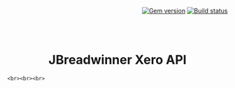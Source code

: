 <p align="right">
    <a href="https://badge.fury.io/rb/just-the-docs"><img src="https://badge.fury.io/rb/just-the-docs.svg" alt="Gem version"></a> <a href="https://suchimitha.github.io/just-the-docs/actions"><img src="https://suchimitha.github.io/just-the-docs/workflows/CI/badge.svg" alt="Build status"></a>
</p>
<br><br>
<p align="center">
    <h1 align="center">JBreadwinner Xero API</h1>
    
    <br><br><br>
</p>

